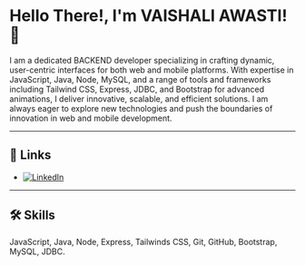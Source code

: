 # Hello There!, I'm VAISHALI AWASTI! 👋

I am a dedicated BACKEND developer specializing in crafting dynamic, user-centric interfaces for both web and mobile platforms. With expertise in JavaScript, Java, Node, MySQL, and a range of tools and frameworks including Tailwind CSS, Express, JDBC, and Bootstrap for advanced animations, I deliver innovative, scalable, and efficient solutions. I am always eager to explore new technologies and push the boundaries of innovation in web and mobile development.

---

## 🔗 Links

- [![LinkedIn](https://img.shields.io/badge/LinkedIn-%230077B5.svg?style=for-the-badge&logo=linkedin&logoColor=white)]([your-linkedin-link](https://github.com/Vaishali-29))

---

## 🛠 Skills

JavaScript, Java, Node, Express, Tailwinds CSS, Git, GitHub, Bootstrap, MySQL, JDBC.


<!---
Vaishali-29/Vaishali-29 is a ✨ special ✨ repository because its `README.md` (this file) appears on your GitHub profile.
You can click the Preview link to take a look at your changes.
--->

